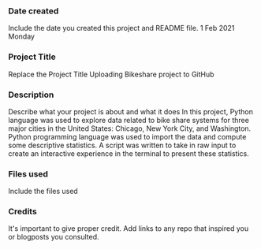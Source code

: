 ### Date created
Include the date you created this project and README file.
1 Feb 2021 	Monday 

### Project Title
Replace the Project Title
Uploading Bikeshare project to GitHub

### Description
Describe what your project is about and what it does
In this project, Python language was used to explore data related to bike share systems for three major cities in the United States: Chicago, New York City, and Washington. Python programming language was used to import the data and compute some descriptive statistics. A script was written to take in raw input to create an interactive experience in the terminal to present these statistics.

### Files used
Include the files used

### Credits
It's important to give proper credit. Add links to any repo that inspired you or blogposts you consulted.

